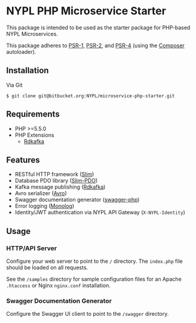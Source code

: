 # NYPL PHP Microservice Starter

This package is intended to be used as the starter package for PHP-based NYPL Microservices.

This package adheres to [PSR-1](http://www.php-fig.org/psr/psr-1/), [PSR-2](http://www.php-fig.org/psr/psr-2/), and [PSR-4](http://www.php-fig.org/psr/psr-4/) (using the [Composer](https://getcomposer.org/) autoloader).

## Installation

Via Git
~~~~
$ git clone git@bitbucket.org:NYPL/microservice-php-starter.git
~~~~

## Requirements

* PHP >=5.5.0
* PHP Extensions
    + [Rdkafka](https://arnaud-lb.github.io/php-rdkafka/phpdoc/book.rdkafka.html)

## Features

* RESTful HTTP framework ([Slim](http://www.slimframework.com/))
* Database PDO library ([Slim-PDO](https://github.com/FaaPz/Slim-PDO))
* Kafka message publishing ([Rdkafka](https://arnaud-lb.github.io/php-rdkafka/phpdoc/book.rdkafka.html))
* Avro serializer ([Avro](http://apache.osuosl.org/avro/))
* Swagger documentation generator ([swagger-php](https://github.com/zircote/swagger-php))
* Error logging ([Monolog](https://github.com/Seldaek/monolog))
* Identity/JWT authentication via NYPL API Gateway (`X-NYPL-Identity`)

## Usage

### HTTP/API Server

Configure your web server to point to the `/` directory. The `index.php` file should be loaded on all requests.

See the `/samples` directory for sample configuration files for an Apache `.htaccess` or Nginx `nginx.conf` installation.

### Swagger Documentation Generator

Configure the Swagger UI client to point to the `/swagger` directory.
